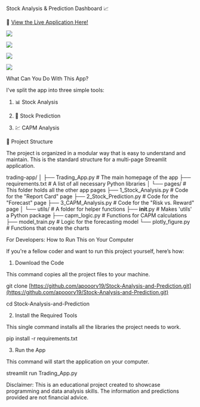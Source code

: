 Stock Analysis & Prediction Dashboard 📈

🚀 [View the Live Application Here!](https://stock-analysis-and-prediction-apooorv19.streamlit.app/)

![](https://imgbox.com/07ePaCgB)

![](https://imgbox.com/37shTeym)

![](https://imgbox.com/rLo25e4M)

![](https://imgbox.com/aOR4mDnz)

What Can You Do With This App?

I've split the app into three simple tools:

1. 📊 Stock Analysis 

2. 🔮 Stock Prediction

3. 💹 CAPM Analysis

📂 Project Structure

The project is organized in a modular way that is easy to understand and maintain. This is the standard structure for a multi-page Streamlit application.

trading-app/
│
├── Trading_App.py              # The main homepage of the app
├── requirements.txt            # A list of all necessary Python libraries
│
└── pages/                      # This folder holds all the other app pages
    ├── 1_Stock_Analysis.py     # Code for the "Report Card" page
    ├── 2_Stock_Prediction.py   # Code for the "Forecast" page
    ├── 3_CAPM_Analysis.py      # Code for the "Risk vs. Reward" page
    │
    └── utils/                  # A folder for helper functions
        ├── __init__.py         # Makes 'utils' a Python package
        ├── capm_logic.py       # Functions for CAPM calculations
        ├── model_train.py      # Logic for the forecasting model
        └── plotly_figure.py    # Functions that create the charts


For Developers: How to Run This on Your Computer

If you're a fellow coder and want to run this project yourself, here’s how:
1. Download the Code

This command copies all the project files to your machine.

git clone [https://github.com/apooorv19/Stock-Analysis-and-Prediction.git](https://github.com/apooorv19/Stock-Analysis-and-Prediction.git)

cd Stock-Analysis-and-Prediction

2. Install the Required Tools

This single command installs all the libraries the project needs to work.

pip install -r requirements.txt

3. Run the App

This command will start the application on your computer.

streamlit run Trading_App.py

Disclaimer: This is an educational project created to showcase programming and data analysis skills. The information and predictions provided are not financial advice.
